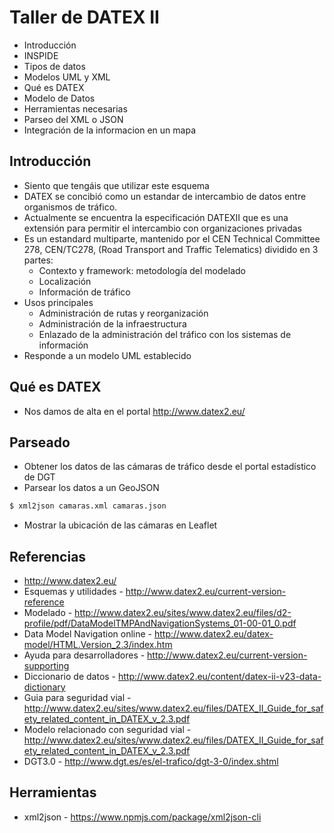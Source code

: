 # Taller de DATEX II

* Introducción
* INSPIDE
* Tipos de datos
* Modelos UML y XML
* Qué es DATEX
* Modelo de Datos
* Herramientas necesarias
* Parseo del XML o JSON
* Integración de la informacion en un mapa

## Introducción
* Siento que tengáis que utilizar este esquema
* DATEX se concibió como un estandar de intercambio de datos entre organismos de tráfico.
* Actualmente se encuentra la especificación DATEXII que es una extensión para permitir el intercambio con organizaciones privadas
* Es un estandard multiparte, mantenido por el  CEN Technical Committee 278, CEN/TC278, (Road Transport and Traffic Telematics) dividido en 3 partes:
    - Contexto y framework: metodología del modelado
    - Localización
    - Información de tráfico
* Usos principales
    - Administración de rutas y reorganización 
    - Administración de la infraestructura
    - Enlazado de la administración del tráfico con los sistemas de información
* Responde a un modelo UML establecido

## Qué es DATEX

* Nos damos de alta en el portal http://www.datex2.eu/

## Parseado

* Obtener los datos de las cámaras de tráfico desde el portal estadístico de DGT
* Parsear los datos a un GeoJSON

```txt
$ xml2json camaras.xml camaras.json

```

* Mostrar la ubicación de las cámaras en Leaflet

## Referencias
* http://www.datex2.eu/
* Esquemas y utilidades - http://www.datex2.eu/current-version-reference
* Modelado - http://www.datex2.eu/sites/www.datex2.eu/files/d2-profile/pdf/DataModelTMPAndNavigationSystems_01-00-01_0.pdf
* Data Model Navigation online - http://www.datex2.eu/datex-model/HTML.Version_2.3/index.htm
* Ayuda para desarrolladores - http://www.datex2.eu/current-version-supporting
* Diccionario de datos - http://www.datex2.eu/content/datex-ii-v23-data-dictionary
* Guia para seguridad vial - http://www.datex2.eu/sites/www.datex2.eu/files/DATEX_II_Guide_for_safety_related_content_in_DATEX_v_2.3.pdf
* Modelo relacionado con seguridad vial - http://www.datex2.eu/sites/www.datex2.eu/files/DATEX_II_Guide_for_safety_related_content_in_DATEX_v_2.3.pdf
* DGT3.0 -  http://www.dgt.es/es/el-trafico/dgt-3-0/index.shtml

## Herramientas
* xml2json - https://www.npmjs.com/package/xml2json-cli
